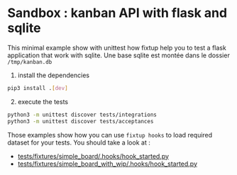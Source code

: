 # Sandbox : kanban API with flask and sqlite

This minimal example show with unittest how fixtup help you to test a flask application that work with sqlite. Une base sqlite est montée dans le dossier `/tmp/kanban.db`

1. install the dependencies

```bash
pip3 install .[dev]
```

2. execute the tests

```bash
python3 -m unittest discover tests/integrations
python3 -m unittest discover tests/acceptances
```

Those examples show how you can use `fixtup hooks` to load required
dataset for your tests. You should take a look at :
* [tests/fixtures/simple_board/.hooks/hook_started.py](tests/fixtures/simple_board/.hooks/hook_started.py)
* [tests/fixtures/simple_board_with_wip/.hooks/hook_started.py](tests/fixtures/simple_board_with_wip/.hooks/hook_started.py)


